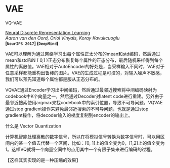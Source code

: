 # VAE

VQ-VAE

[Neural Discrete Representation Learning]()  
*Aaron van den Oord, Oriol Vinyals, Koray Kavukcuoglu*  
**[`NeurIPS 2017`] (`DeepMind`)**



VAE可以理解为通过网络学习出每个属性正太分布的mean和std编码，然后通过mean和std和N ( 0,1 )正态分布恢复每个属性的正态分布，最后随机采样得到每个属性的离散值。VAE相对于AutoEncoder的好处是，当采样输入不同时，VAE对于任意采样都能重构出鲁棒的图片。VAE的生成过程是可控的，对输入噪声不敏感，我们可以预先知道每个属性都是服从正态分布的。

VQVAE通过Encoder学习出中间编码，然后通过最邻近搜索将中间编码映射为codebook中K个向量之一，然后通过Decoder对latent code进行重建。另外由于最邻近搜索使用argmax来找codebook中的索引位置，导致不可导问题，VQVAE通过stop gradient操作来避免最邻近搜索的不可导问题，也就是通过stop gradient操作，将decoder输入的梯度复制到encoder的输出上。



什么是 Vector Quantization

计算机智能处理离散的数字信号，所以在将模拟信号转换为数字信号时，可以用区间内的某一个值去代替一个区间，比如：[0, 1]上的值全变为0，[1,2]上的值全变为1。这样VQ就将一个向量空间中的点用其中一个有限子集来进行编码的过程。

【这样其实实现的是一种压缩的效果】

